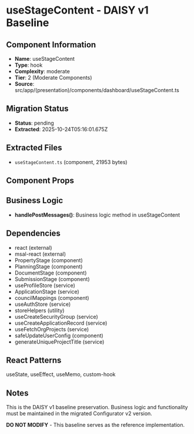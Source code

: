 # useStageContent - DAISY v1 Baseline

## Component Information

- **Name**: useStageContent
- **Type**: hook
- **Complexity**: moderate
- **Tier**: 2 (Moderate Components)
- **Source**: src/app/(presentation)/components/dashboard/useStageContent.ts

## Migration Status

- **Status**: pending
- **Extracted**: 2025-10-24T05:16:01.675Z

## Extracted Files

- `useStageContent.ts` (component, 21953 bytes)

## Component Props



## Business Logic

- **handlePostMessages()**: Business logic method in useStageContent

## Dependencies

- react (external)
- msal-react (external)
- PropertyStage (component)
- PlanningStage (component)
- DocumentStage (component)
- SubmissionStage (component)
- useProfileStore (service)
- ApplicationStage (service)
- councilMappings (component)
- useAuthStore (service)
- storeHelpers (utility)
- useCreateSecurityGroup (service)
- useCreateApplicationRecord (service)
- useFetchOrgProjects (service)
- safeUpdateUserConfig (component)
- generateUniqueProjectTitle (service)

## React Patterns

useState, useEffect, useMemo, custom-hook

## Notes

This is the DAISY v1 baseline preservation. Business logic and functionality
must be maintained in the migrated Configurator v2 version.

**DO NOT MODIFY** - This baseline serves as the reference implementation.
